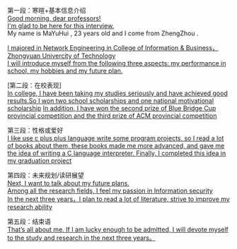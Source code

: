 第一段：寒暄+基本信息介绍  
[Good morning, dear professors!](早上好，亲爱的教授们)  
[I'm glad to be here for this interview.](很高兴参加这次面试)  
My name is MaYuHui , 23 years old and I come from ZhengZhou .

[I majored in Network Engineering in College of Information & Business，Zhongyuan Univercity of Technology ](我在中原工学院信息商务学院的网络工程专业学习)  
[I will introduce myself from the following three aspects: my performance in school, my hobbies and my future plan.](我将从以下三个方面介绍我自己:我的在校表现，我的爱好和我未来的计划。)  

[第二段：在校表现]  
[In college, I have been taking my studies seriously and have achieved good results.So I won two school scholarships and one national motivational scholarship](在大学期间，我一直在认真对待学习，并且取得了还不错的成绩。所以我获得了两次学校奖学金和一次国家励志奖学金。)
[In addition, I have won the second prize of Blue Bridge Cup provincial competition and the third prize of ACM provincial competition](此外，我曾先后获得了蓝桥杯省赛二等奖和ACM省赛三等奖)

第三段：性格或爱好  
[I like use c plus plus language write some program projects, so I read a lot of books about them, these books made me more advanced, and gave me the idea of writing a C language interpreter. Finally, I completed this idea in my graduation project](我喜欢c/c++,因此我阅读了大量关于它们的书籍，这些书籍使我水平更高，并使我萌发了写一个c语言解释器的念头，最终我在毕业设计中完成了这个想法)

第四段：未来规划/读研展望  
[Next, I want to talk about my future plans. ](接下来，我想谈谈研究生期间的规划。)  
[Among all the research fields, I feel my passion in Information security](在所有的研究领域中，我对信息安全方向最有热情)  
[In the next three years，I plan to read a lot of literature,  strive to improve my research ability](在下个三年中，我计划阅读大量文献，努力提高自己的研究能力) 

第五段：结束语  
[That’s all about me. If I am lucky enough to be admitted, I will devote myself to the study and research in the next three years。](这关于我的全部，如果我有幸被录取，我会在未来的三年全身到投入学习中)
